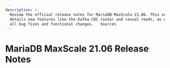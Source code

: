 ```yaml
---
description: >-
  Review the official release notes for MariaDB MaxScale 21.06. This section
  details new features like the Kafka CDC router and causal reads, as well as
  all bug fixes and functional changes.   Sources
---
```


# MariaDB MaxScale 21.06 Release Notes


